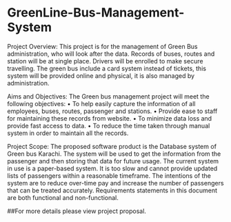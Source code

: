 # GreenLine-Bus-Management-System

Project Overview:
This project is for the management of Green Bus administration, who will look after the data. Records of buses, routes and station will be at single place. Drivers will be enrolled to make secure travelling. The green bus include a card system instead of tickets, this system will be provided online and physical, it is also managed by administration.

Aims and Objectives:
The Green bus management project will meet the following objectives:
•	To help easily capture the information of all employees, buses, routes, passenger and stations.
•	Provide ease to staff for maintaining these records from website.
•	To minimize data loss and provide fast access to data.
•	To reduce the time taken through manual system in order to maintain all the records.

Project Scope:
The proposed software product is the Database system of Green bus Karachi. The system will be used to get the information from the passenger and then storing that data for future usage. The current system in use is a paper-based system. It is too slow and cannot provide updated lists of passengers within a reasonable timeframe. The intentions of the system are to reduce over-time pay and increase the number of passengers that can be treated accurately. Requirements statements in this document are both functional and non-functional.

##For more details please view project proposal.
